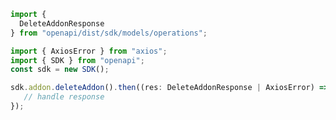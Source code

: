 <!-- Start SDK Example Usage -->
```typescript
import {
  DeleteAddonResponse
} from "openapi/dist/sdk/models/operations";

import { AxiosError } from "axios";
import { SDK } from "openapi";
const sdk = new SDK();

sdk.addon.deleteAddon().then((res: DeleteAddonResponse | AxiosError) => {
   // handle response
});
```
<!-- End SDK Example Usage -->